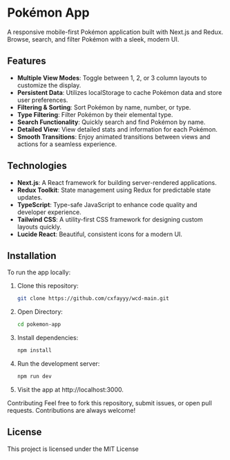 # Pokémon App

A responsive mobile-first Pokémon application built with Next.js and Redux. Browse, search, and filter Pokémon with a sleek, modern UI.

## Features

- **Multiple View Modes**: Toggle between 1, 2, or 3 column layouts to customize the display.
- **Persistent Data**: Utilizes localStorage to cache Pokémon data and store user preferences.
- **Filtering & Sorting**: Sort Pokémon by name, number, or type.
- **Type Filtering**: Filter Pokémon by their elemental type.
- **Search Functionality**: Quickly search and find Pokémon by name.
- **Detailed View**: View detailed stats and information for each Pokémon.
- **Smooth Transitions**: Enjoy animated transitions between views and actions for a seamless experience.

## Technologies

- **Next.js**: A React framework for building server-rendered applications.
- **Redux Toolkit**: State management using Redux for predictable state updates.
- **TypeScript**: Type-safe JavaScript to enhance code quality and developer experience.
- **Tailwind CSS**: A utility-first CSS framework for designing custom layouts quickly.
- **Lucide React**: Beautiful, consistent icons for a modern UI.

## Installation

To run the app locally:

1. Clone this repository:
   ```bash
   git clone https://github.com/cxfayyy/wcd-main.git

2. Open Directory:
   ```bash
   cd pokemon-app

3. Install dependencies:
   ```bash
   npm install

4. Run the development server:
   ```bash
   npm run dev

5. Visit the app at http://localhost:3000.

Contributing
Feel free to fork this repository, submit issues, or open pull requests. Contributions are always welcome!

 ## License
This project is licensed under the MIT License
